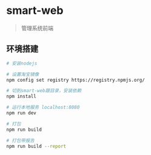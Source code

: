 # smart-web

> 管理系统前端

## 环境搭建

``` bash
# 安装nodejs

# 设置淘宝镜像
npm config set registry https://registry.npmjs.org/

# 切到smart-web跟目录，安装依赖
npm install

# 运行本地服务 localhost:8080
npm run dev

# 打包
npm run build

# 打包带报告
npm run build --report
```


